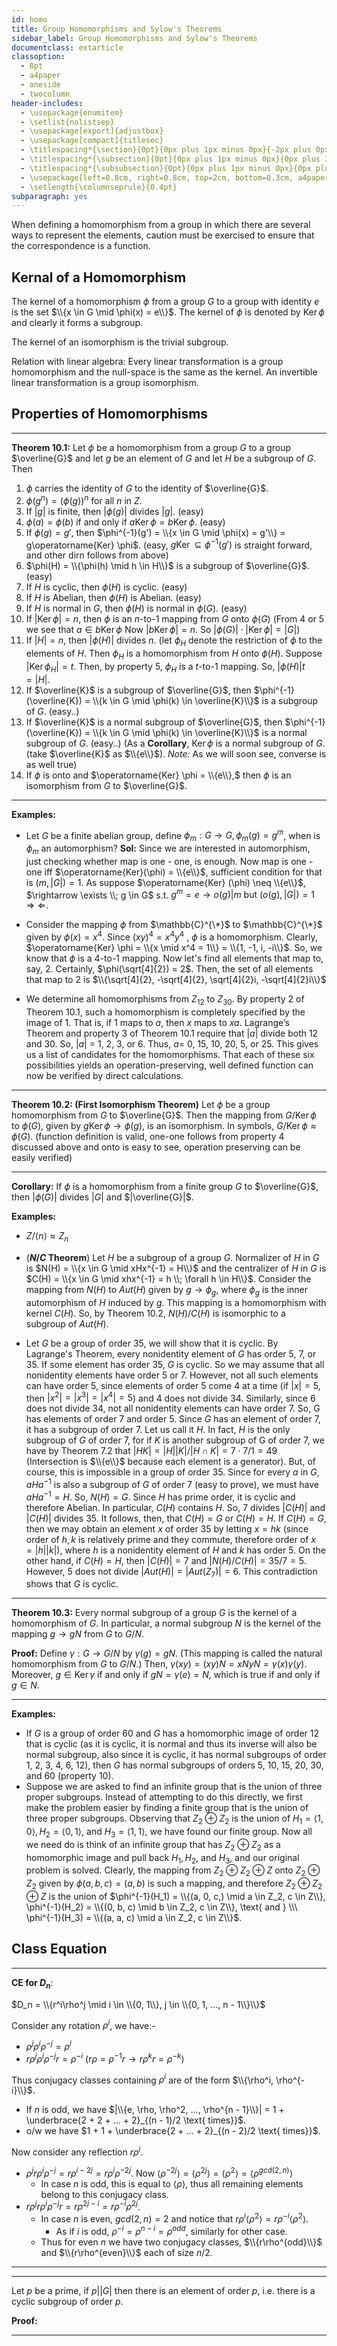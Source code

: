 ```yaml
---
id: homo
title: Group Homomorphisms and Sylow's Theorems
sidebar_label: Group Homomorphisms and Sylow's Theorems
documentclass: extarticle
classoption:
  - 8pt
  - a4paper
  - oneside
  - twocolumn
header-includes:
  - \usepackage{enumitem}
  - \setlist{nolistsep}
  - \usepackage[export]{adjustbox}
  - \usepackage[compact]{titlesec}
  - \titlespacing*{\section}{0pt}{0px plus 1px minus 0px}{-2px plus 0px minus 0px}
  - \titlespacing*{\subsection}{0pt}{0px plus 1px minus 0px}{0px plus 3px minus 3px}
  - \titlespacing*{\subsubsection}{0pt}{0px plus 1px minus 0px}{0px plus 3px minus 3px}
  - \usepackage[left=0.8cm, right=0.8cm, top=2cm, bottom=0.3cm, a4paper]{geometry}
  - \setlength{\columnseprule}{0.4pt}
subparagraph: yes
---
```


When defining a homomorphism from a group in which there are
several ways to represent the elements, caution must be exercised to
ensure that the correspondence is a function.

## Kernal of a Homomorphism

The kernel of a homomorphism $\phi$ from a group $G$ to a group with
identity $e$ is the set $\\{x \in G \mid \phi(x) = e\\}$. The kernel of $\phi$ is denoted by $\operatorname{Ker} \phi$ and clearly it forms a subgroup.

The kernel of an isomorphism is the trivial subgroup.

Relation with linear algebra: Every linear transformation is a group homomorphism and the null-space is the same as the kernel. An invertible linear transformation is a group isomorphism.

## Properties of Homomorphisms

---

**Theorem 10.1:** Let $\phi$ be a homomorphism from a group $G$ to a group $\overline{G}$ and let $g$ be an element of $G$ and let $H$ be a subgroup of $G$. Then

1. $\phi$ carries the identity of $G$ to the identity of $\overline{G}$.
2. $\phi(g^n) = (\phi(g))^n$ for all $n$ in $Z$.
3. If $|g|$ is finite, then $|\phi(g)|$ divides $|g|$. (easy)
4. $\phi(a) = \phi(b)$ if and only if $a\operatorname{Ker} \phi = b\operatorname{Ker} \phi$. (easy)
5. If $\phi(g) = g'$, then $\phi^{-1}(g') = \\{x \in G \mid \phi(x) = g'\\} = g\operatorname{Ker} \phi$. (easy, $g\operatorname{Ker} \subseteq \phi^{-1}(g')$ is straight forward, and other dirn follows from above)
6. $\phi(H) = \\{\phi(h) \mid h \in H\\}$ is a subgroup of $\overline{G}$. (easy)
7. If $H$ is cyclic, then $\phi(H)$ is cyclic. (easy)
8. If $H$ is Abelian, then $\phi(H)$ is Abelian. (easy)
9. If $H$ is normal in $G$, then $\phi(H)$ is normal in $\phi(G)$. (easy)
10. If $|\operatorname{Ker} \phi| = n$, then $\phi$ is an $n$-to-1 mapping from $G$ onto $\phi(G)$ (From 4 or 5 we see that $a \in b \operatorname{Ker} \phi$ Now $|b \operatorname{Ker} \phi| = n$. So $|\phi(G)| \cdot |\operatorname{Ker} \phi | = |G|$) 
11. If $|H| = n$, then $|\phi(H)|$ divides $n$. (let $\phi_H$ denote the restriction of $\phi$ to the elements of $H$. Then $\phi_H$ is a homomorphism from $H$ onto $\phi(H).$  Suppose $|\operatorname{Ker} \phi_H| = t.$ Then, by property 5, $\phi_H$ is a $t$-to-1 mapping. So, $|\phi(H)|t = |H|$.
12. If $\overline{K}$ is a subgroup of $\overline{G}$, then $\phi^{-1}(\overline{K}) = \\{k \in G \mid \phi(k) \in \overline{K}\\}$  is a subgroup of $G$. (easy..)
13. If $\overline{K}$ is a normal subgroup of $\overline{G}$, then $\phi^{-1}(\overline{K}) = \\{k \in G \mid \phi(k) \in \overline{K}\\}$ is a normal subgroup of $G$. (easy..) (As a **Corollary**, $\operatorname{Ker} \phi$ is a normal subgroup of $G$. (take $\overline{K}$ as $\\{e\\}$). *Note:* As we will soon see, converse is as well true)
14. If $\phi$ is onto and $\operatorname{Ker} \phi = \\{e\\},$ then $\phi$ is an isomorphism from $G$ to $\overline{G}$.

---

**Examples:** 

- Let $G$ be a finite abelian group, define $\phi_m : G \rightarrow G, \phi_m(g) = g^m$, when is $\phi_m$ an automorphism?
  **Sol:** Since we are interested in automorphism, just checking whether map is one - one, is enough. Now map is one - one iff $\operatorname{Ker}(\phi) = \\{e\\}$, sufficient condition for that is $(m, |G|) = 1$. As suppose $\operatorname{Ker} (\phi) \neq \\{e\\}$, $\rightarrow \exists \\; g \in G$ s.t. $g^m = e \rightarrow o(g) | m \text{ but } (o(g), |G|) = 1$ $\Rightarrow \Leftarrow$.

- Consider the mapping $\phi$ from $\mathbb{C}^{\*}$ to $\mathbb{C}^{\*}$ given by $\phi(x) = x^4$. Since $(xy)^4 = x^4y^4$ , $\phi$ is a homomorphism. Clearly, $\operatorname{Ker} \phi = \\{x \mid x^4 = 1\\} = \\{1, -1, i, -i\\}$. So, we know that $\phi$ is a 4-to-1 mapping. Now let's find all elements that map to, say, 2. Certainly, $\phi(\sqrt[4]{2}) = 2$. Then, the set of all elements that map to 2 is $\\{\sqrt[4]{2}, -\sqrt[4]{2}, \sqrt[4]{2}i, -\sqrt[4]{2}i\\}$

- We determine all homomorphisms from $Z_{12}$ to $Z_{30}$. By property 2 of Theorem 10.1, such a homomorphism is completely specified by the image of 1. That is, if 1 maps to $a$, then $x$ maps to $xa$. Lagrange’s Theorem and property 3 of Theorem 10.1 require that $|a|$ divide both 12 and 30. So, $|a|$ = 1, 2, 3, or 6. Thus, $a =$ 0, 15, 10, 20, 5, or 25. This gives us a list of candidates for the homomorphisms. That each of these six possibilities yields an operation-preserving, well defined function can now be verified by direct calculations.

---

**Theorem 10.2: (First Isomorphism Theorem)** Let $\phi$ be a group homomorphism from $G$ to $\overline{G}$. Then the mapping
from $G/\operatorname{Ker} \phi$ to $\phi(G)$, given by $g\operatorname{Ker} \phi \rightarrow \phi(g)$, is an isomorphism. In symbols, $G/\operatorname{Ker} \phi \approx \phi(G)$. (function definition is valid, one-one follows from property 4 discussed above and onto is easy to see, operation preserving can be easily verified)

---

**Corollary:** If $\phi$ is a homomorphism from a finite group $G$ to $\overline{G}$, then $|\phi(G)|$ divides $|G|$ and $|\overline{G}|$.

**Examples:**

- $Z/\langle n \rangle \approx Z_n$ 

- (**$N/C$ Theorem**) Let $H$ be a subgroup of a group $G$. Normalizer of $H$ in $G$ is $N(H) = \\{x \in G \mid xHx^{-1} = H\\}$ and the centralizer of $H$ in $G$ is $C(H) = \\{x \in G \mid xhx^{-1} = h \\; \forall h \in H\\}$. Consider the mapping from $N(H)$ to $Aut(H)$ given by $g \rightarrow \phi_g$, where $\phi_g$ is the inner automorphism of $H$ induced by $g$. This mapping is a homomorphism with kernel $C(H)$. So, by Theorem 10.2, $N(H)/C(H)$ is isomorphic to a subgroup of $Aut(H)$.

- Let $G$ be a group of order 35, we will show that it is cyclic. By Lagrange's Theorem, every nonidentity element of $G$ has order 5, 7, or 35. If some element has order 35, $G$ is cyclic. So we may assume that all nonidentity elements have order 5 or 7. However, not all such elements can have order 5, since elements of order 5 come 4 at a time
(if $|x| = 5$, then $|x^2| = |x^3| = |x^4| = 5$) and 4 does not divide 34. Similarly, since 6 does not divide 34, not all nonidentity elements can have order 7. So, G has elements of order 7 and order 5. Since $G$ has an element of order 7, it has a subgroup of order 7. Let us call it $H$. In fact, $H$ is the only subgroup of $G$ of order 7, for if $K$ is another subgroup of G of order 7, we have by Theorem 7.2 that $|HK| = |H||K|/|H \cap K| = 7 \cdot 7/1 = 49$ (Intersection is $\\{e\\}$ because each element is a generator). But, of course, this is impossible in a group of order 35. Since for every $a$ in $G$, $aHa^{-1}$ is also a subgroup of $G$ of order 7 (easy to prove), we must have $aHa^{-1} = H.$ So, $N(H) = G.$ Since $H$ has prime order, it is cyclic and therefore Abelian. In particular, $C(H)$ contains $H$. So, 7 divides $|C(H)|$ and $|C(H)|$ divides 35. It follows, then, that $C(H) = G$ or $C(H) = H.$ If $C(H) = G$, then we may obtain an element $x$ of order 35 by letting $x = hk$ (since order of $h, k$ is relatively prime and they commute, therefore order of $x = |h||k|$), where $h$ is a nonidentity element of $H$ and $k$ has order 5. On the other hand, if $C(H) = H$, then $|C(H)| = 7$ and $|N(H)/C(H)| = 35/7 = 5$. However, 5 does not divide $|Aut(H)| = |Aut(Z_7)| = 6$. This contradiction shows that $G$ is cyclic.

---

**Theorem 10.3:** Every normal subgroup of a group $G$ is the kernel of a homomorphism of $G$. In particular, a normal subgroup $N$ is the kernel of the mapping $g \rightarrow gN$ from $G$ to $G/N$.

**Proof:** Define $\gamma: G \rightarrow G/N$ by $\gamma(g) = gN$. (This mapping is called the natural homomorphism from $G$ to $G/N$.) Then, $\gamma(xy) = (xy)N = xNyN = \gamma(x)\gamma(y)$. Moreover, $g \in \operatorname{Ker} \gamma$ if and only if $gN = \gamma(e) = N$, which is true if and only if $g \in N$.

---

**Examples:**

-  If $G$ is a group of order 60 and $G$ has a homomorphic image of order 12 that is cyclic (as it is cyclic, it is normal and thus its inverse will also be normal subgroup, also since it is cyclic, it has normal subgroups of order 1, 2, 3, 4, 6, 12), then $G$ has normal subgroups of orders 5, 10, 15, 20, 30, and 60 (property 10).
- Suppose we are asked to find an infinite group that is the union of three proper subgroups. Instead of attempting to do this directly, we first make the problem easier by finding a finite group that is the union of three proper subgroups. Observing that $Z_2 \oplus Z_2$ is the union of $H_1 = \langle 1, 0\rangle, H_2 = \langle 0, 1\rangle$, and $H_3 = \langle 1, 1\rangle$, we have found our finite group. Now all we need do is think of an infinite group that has $Z_2 \oplus Z_2$ as a homomorphic image and pull back $H_1, H_2,$ and $H_3,$ and our original problem is solved. Clearly, the mapping from $Z_2 \oplus Z_2 \oplus Z$ onto $Z_2 \oplus Z_2$ given by $\phi(a, b, c) = (a, b)$ is such a mapping, and therefore $Z_2 \oplus Z_2 \oplus Z$ is the union of $\phi^{-1}(H_1) = \\{(a, 0, c,) \mid a \in Z_2, c \in Z\\}, \phi^{-1}(H_2) = \\{(0, b, c) \mid b \in Z_2, c \in Z\\}, \text{ and } \\\ \phi^{-1}(H_3) = \\{(a, a, c) \mid a \in Z_2, c \in Z\\}$.

## Class Equation

---

**CE for $D_n$**:

$D_n = \\{r^i\rho^j \mid i \in \\{0, 1\\}, j \in \\{0, 1, ..., n - 1\\}\\}$

Consider any rotation $\rho^i$, we have:-
* $\rho^j\rho^i\rho^{-j} = \rho^i$ 
* $r\rho^j\rho^i\rho^{-j}r = \rho^{-i}$ ($r\rho = \rho^{-1}r \rightarrow r\rho^kr = \rho^{-k}$)

Thus conjugacy classes containing $\rho^i$ are of the form $\\{\rho^i, \rho^{-i}\\}$. 

* If $n$ is odd, we have $|\\{e, \rho, \rho^2, ..., \rho^{n - 1}\\}| = 1 + \underbrace{2 + 2 + ... + 2}_{(n - 1)/2 \text{ times}}$.
* o/w we have $1 + 1 + \underbrace{2 + ... + 2}_{(n - 2)/2 \text{ times}}$.

Now consider any reflection $r\rho^i$.
* $\rho^jr\rho^i\rho^{-j} = r\rho^{i - 2j} = r\rho^{i}\rho^{-2j}$. Now $\langle\rho^{-2j}\rangle = \langle\rho^{2j}\rangle = \langle\rho^{2}\rangle = \langle\rho^{gcd(2, n)}\rangle$ 
  * In case $n$ is odd, this is equal to $\langle\rho\rangle$, thus all remaining elements belong to this conjugacy class.
* $r\rho^jr\rho^i\rho^{-j}r = r\rho^{2j - i} = r\rho^{-i}\rho^{2j}$. 
  * In case $n$ is even, $gcd(2, n) = 2$ and notice that $r\rho^i\langle\rho^2\rangle = r\rho^{-i}\langle\rho^2\rangle$.
    * As if $i$ is odd, $\rho^{-i} = \rho^{n - i} = \rho^{odd}$, similarly for other case.
  * Thus for even $n$ we have two conjugacy classes, $\\{r\rho^{odd}\\}$ and $\\{r\rho^{even}\\}$ each of size $n/2$.

---

---

Let $p$ be a prime, if $p | |G|$ then there is an element of order $p$, i.e. there is a cyclic subgroup of order $p$.

**Proof:** 

---
